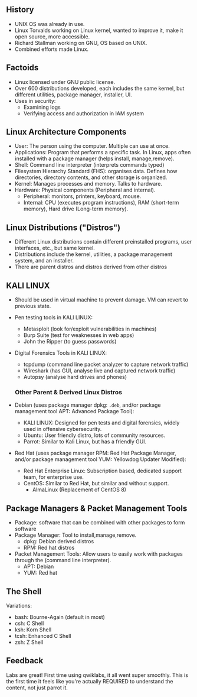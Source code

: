 ## History

- UNIX OS was already in use.
- Linux Torvalds working on Linux kernel, wanted to improve it, make it open source, more accessible.
- Richard Stallman working on GNU, OS based on UNIX.
- Combined efforts made Linux.

## Factoids

- Linux licensed under GNU public license.
- Over 600 distributions developed, each includes the same kernel, but different utilities, package manager, installer, UI.
- Uses in security:
  - Examining logs
  - Verifying access and authorization in IAM system

## Linux Architecture Components

- User: The person using the computer. Multiple can use at once.
- Applications: Program that performs a specific task. In Linux, apps often installed with a package manager (helps install, manage,remove).
- Shell: Command line interpreter (interprets commands typed)
- Filesystem Hierarchy Standard (FHS): organises data. Defines how directories, directory contents, and other storage is organized.
- Kernel: Manages processes and memory. Talks to hardware.
- Hardware: Physical components (Peripheral and internal).
  - Peripheral: monitors, printers, keyboard, mouse.
  - Internal: CPU (executes program instructions), RAM (short-term memory), Hard drive (Long-term memory). 

## Linux Distributions ("Distros")

- Different Linux distributions contain different preinstalled programs, user interfaces, etc., but same kernel. 
- Distributions include the kernel, utilities, a package management system, and an installer.
- There are parent distros and distros derived from other distros

## KALI LINUX 
- Should be used in virtual machine to prevent damage. VM can revert to previous state.
  
- Pen testing tools in KALI LINUX:
  - Metasploit (look for/exploit vulnerabilities in machines)
  - Burp Suite (test for weaknesses in web apps)
  - John the Ripper (to guess passwords)
    
- Digital Forensics Tools in KALI LINUX:
  - tcpdump (command line packet analyzer to capture network traffic)
  - Wireshark (has GUI, analyse live and captured network traffic)
  - Autopsy (analyse hard drives and phones)
 
  ### Other Parent & Derived Linux Distros
  
- Debian (uses package manager dpkg: `.deb`, and/or package management tool APT: Advanced Package Tool):
  - KALI LINUX: Designed for pen tests and digital forensics, widely used in offensive cybersecurity.
  - Ubuntu: User friendly distro, lots of community resources.
  - Parrot: Similar to Kali Linux, but has a friendly GUI.
    
- Red Hat (uses package manager RPM: Red Hat Package Manager, and/or package management tool YUM: Yellowdog Updater Modified):
  - Red Hat Enterprise Linux: Subscription based, dedicated support team, for enterprise use.
  - CentOS: Similar to Red Hat, but similar and without support.
    - AlmaLinux (Replacement of CentOS 8)
 
## Package Managers & Packet Management Tools
- Package: software that can be combined with other packages to form software 
- Package Manager: Tool to install,manage,remove.
  -  dpkg: Debian derived distros
  -  RPM: Red hat distros
- Packet Management Tools: Allow users to easily work with packages through the  (command line interpreter).
  - APT: Debian
  - YUM: Red hat

## The Shell

Variations:

- bash: Bourne-Again  (default in most)
- csh: C Shell
- ksh: Korn Shell
- tcsh: Enhanced C Shell
- zsh: Z Shell

## Feedback

Labs are great! First time using qwiklabs, it all went super smoothly. This is the first time it feels like you're actually REQUIRED to understand the content, not just parrot it.
